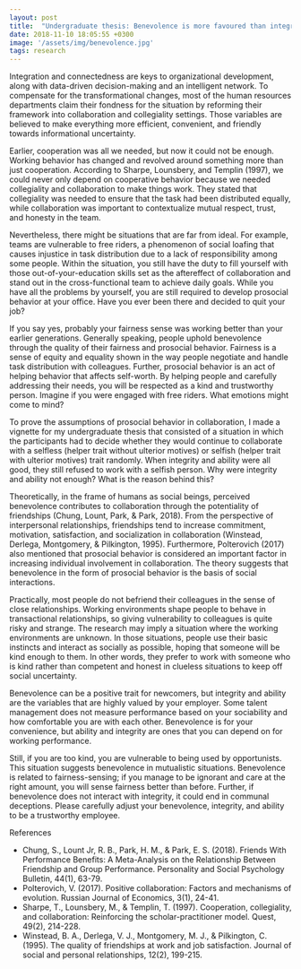 ```yaml
---
layout: post
title:  "Undergraduate thesis: Benevolence is more favoured than integrity and ability in collaboration" 
date: 2018-11-10 18:05:55 +0300
image: '/assets/img/benevolence.jpg'
tags: research
---
```


Integration and connectedness are keys to organizational development, along with data-driven decision-making and an intelligent network. To compensate for the transformational changes, most of the human resources departments claim their fondness for the situation by reforming their framework into collaboration and collegiality settings. Those variables are believed to make everything more efficient, convenient, and friendly towards informational uncertainty.

Earlier, cooperation was all we needed, but now it could not be enough. Working behavior has changed and revolved around something more than just cooperation. According to Sharpe, Lounsbery, and Templin (1997), we could never only depend on cooperative behavior because we needed collegiality and collaboration to make things work. They stated that collegiality was needed to ensure that the task had been distributed equally, while collaboration was important to contextualize mutual respect, trust, and honesty in the team.

Nevertheless, there might be situations that are far from ideal. For example, teams are vulnerable to free riders, a phenomenon of social loafing that causes injustice in task distribution due to a lack of responsibility among some people. Within the situation, you still have the duty to fill yourself with those out-of-your-education skills set as the aftereffect of collaboration and stand out in the cross-functional team to achieve daily goals. While you have all the problems by yourself, you are still required to develop prosocial behavior at your office. Have you ever been there and decided to quit your job?

If you say yes, probably your fairness sense was working better than your earlier generations. Generally speaking, people uphold benevolence through the quality of their fairness and prosocial behavior. Fairness is a sense of equity and equality shown in the way people negotiate and handle task distribution with colleagues. Further, prosocial behavior is an act of helping behavior that affects self-worth. By helping people and carefully addressing their needs, you will be respected as a kind and trustworthy person. Imagine if you were engaged with free riders. What emotions might come to mind?

To prove the assumptions of prosocial behavior in collaboration, I made a vignette for my undergraduate thesis that consisted of a situation in which the participants had to decide whether they would continue to collaborate with a selfless (helper trait without ulterior motives) or selfish (helper trait with ulterior motives) trait randomly. When integrity and ability were all good, they still refused to work with a selfish person. Why were integrity and ability not enough? What is the reason behind this?

Theoretically, in the frame of humans as social beings, perceived benevolence contributes to collaboration through the potentiality of friendships (Chung, Lount, Park, & Park, 2018). From the perspective of interpersonal relationships, friendships tend to increase commitment, motivation, satisfaction, and socialization in collaboration (Winstead, Derlega, Montgomery, & Pilkington, 1995). Furthermore, Polterovich (2017) also mentioned that prosocial behavior is considered an important factor in increasing individual involvement in collaboration. The theory suggests that benevolence in the form of prosocial behavior is the basis of social interactions.

Practically, most people do not befriend their colleagues in the sense of close relationships. Working environments shape people to behave in transactional relationships, so giving vulnerability to colleagues is quite risky and strange. The research may imply a situation where the working environments are unknown. In those situations, people use their basic instincts and interact as socially as possible, hoping that someone will be kind enough to them. In other words, they prefer to work with someone who is kind rather than competent and honest in clueless situations to keep off social uncertainty.

Benevolence can be a positive trait for newcomers, but integrity and ability are the variables that are highly valued by your employer. Some talent management does not measure performance based on your sociability and how comfortable you are with each other. Benevolence is for your convenience, but ability and integrity are ones that you can depend on for working performance.

Still, if you are too kind, you are vulnerable to being used by opportunists. This situation suggests benevolence in mutualistic situations. Benevolence is related to fairness-sensing; if you manage to be ignorant and care at the right amount, you will sense fairness better than before. Further, if benevolence does not interact with integrity, it could end in communal deceptions. Please carefully adjust your benevolence, integrity, and ability to be a trustworthy employee.

References

- Chung, S., Lount Jr, R. B., Park, H. M., & Park, E. S. (2018). Friends With Performance Benefits: A Meta-Analysis on the Relationship Between Friendship and Group Performance. Personality and Social Psychology Bulletin, 44(1), 63-79.
- Polterovich, V. (2017). Positive collaboration: Factors and mechanisms of evolution. Russian Journal of Economics, 3(1), 24-41.
- Sharpe, T., Lounsbery, M., & Templin, T. (1997). Cooperation, collegiality, and collaboration: Reinforcing the scholar-practitioner model. Quest, 49(2), 214-228.
- Winstead, B. A., Derlega, V. J., Montgomery, M. J., & Pilkington, C. (1995). The quality of friendships at work and job satisfaction. Journal of social and personal relationships, 12(2), 199-215.
